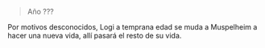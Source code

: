 > Año ???

Por motivos desconocidos, Logi a temprana edad se muda a Muspelheim a hacer una nueva vida, allí pasará el resto de su vida.
